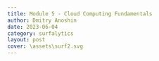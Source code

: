 ```yaml
---
title: Module 5 - Cloud Computing Fundamentals
author: Dmitry Anoshin 
date: 2023-06-04
category: surfalytics
layout: post
cover: \assets\surf2.svg
---
```

